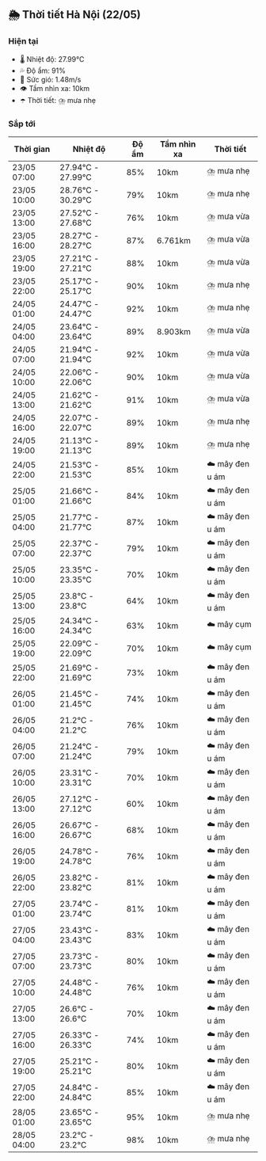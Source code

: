 ## 🌦️ Thời tiết Hà Nội (22/05)

### Hiện tại

- 🌡️ Nhiệt độ: 27.99℃
- 💦 Độ ẩm: 91%
- 💨 Sức gió: 1.48m/s
- 👁️ Tầm nhìn xa: 10km
- ☂️ Thời tiết: ⛈️ mưa nhẹ

### Sắp tới

| Thời gian | Nhiệt độ | Độ ẩm | Tầm nhìn xa | Thời tiết |
| --- | --- | --- | --- | --- |
| 23/05 07:00 | 27.94℃ - 27.99℃ | 85% | 10km | ⛈️ mưa nhẹ |
| 23/05 10:00 | 28.76℃ - 30.29℃ | 79% | 10km | ⛈️ mưa nhẹ |
| 23/05 13:00 | 27.52℃ - 27.68℃ | 76% | 10km | ⛈️ mưa vừa |
| 23/05 16:00 | 28.27℃ - 28.27℃ | 87% | 6.761km | ⛈️ mưa vừa |
| 23/05 19:00 | 27.21℃ - 27.21℃ | 88% | 10km | ⛈️ mưa vừa |
| 23/05 22:00 | 25.17℃ - 25.17℃ | 90% | 10km | ⛈️ mưa nhẹ |
| 24/05 01:00 | 24.47℃ - 24.47℃ | 92% | 10km | ⛈️ mưa nhẹ |
| 24/05 04:00 | 23.64℃ - 23.64℃ | 89% | 8.903km | ⛈️ mưa vừa |
| 24/05 07:00 | 21.94℃ - 21.94℃ | 92% | 10km | ⛈️ mưa vừa |
| 24/05 10:00 | 22.06℃ - 22.06℃ | 90% | 10km | ⛈️ mưa vừa |
| 24/05 13:00 | 21.62℃ - 21.62℃ | 91% | 10km | ⛈️ mưa vừa |
| 24/05 16:00 | 22.07℃ - 22.07℃ | 89% | 10km | ⛈️ mưa nhẹ |
| 24/05 19:00 | 21.13℃ - 21.13℃ | 89% | 10km | ⛈️ mưa nhẹ |
| 24/05 22:00 | 21.53℃ - 21.53℃ | 85% | 10km | ☁️ mây đen u ám |
| 25/05 01:00 | 21.66℃ - 21.66℃ | 84% | 10km | ☁️ mây đen u ám |
| 25/05 04:00 | 21.77℃ - 21.77℃ | 87% | 10km | ☁️ mây đen u ám |
| 25/05 07:00 | 22.37℃ - 22.37℃ | 79% | 10km | ☁️ mây đen u ám |
| 25/05 10:00 | 23.35℃ - 23.35℃ | 70% | 10km | ☁️ mây đen u ám |
| 25/05 13:00 | 23.8℃ - 23.8℃ | 64% | 10km | ☁️ mây đen u ám |
| 25/05 16:00 | 24.34℃ - 24.34℃ | 63% | 10km | ☁️ mây cụm |
| 25/05 19:00 | 22.09℃ - 22.09℃ | 70% | 10km | ☁️ mây cụm |
| 25/05 22:00 | 21.69℃ - 21.69℃ | 73% | 10km | ☁️ mây đen u ám |
| 26/05 01:00 | 21.45℃ - 21.45℃ | 74% | 10km | ☁️ mây đen u ám |
| 26/05 04:00 | 21.2℃ - 21.2℃ | 76% | 10km | ☁️ mây đen u ám |
| 26/05 07:00 | 21.24℃ - 21.24℃ | 79% | 10km | ☁️ mây đen u ám |
| 26/05 10:00 | 23.31℃ - 23.31℃ | 70% | 10km | ☁️ mây đen u ám |
| 26/05 13:00 | 27.12℃ - 27.12℃ | 60% | 10km | ☁️ mây đen u ám |
| 26/05 16:00 | 26.67℃ - 26.67℃ | 68% | 10km | ☁️ mây đen u ám |
| 26/05 19:00 | 24.78℃ - 24.78℃ | 76% | 10km | ☁️ mây đen u ám |
| 26/05 22:00 | 23.82℃ - 23.82℃ | 81% | 10km | ☁️ mây đen u ám |
| 27/05 01:00 | 23.74℃ - 23.74℃ | 81% | 10km | ☁️ mây đen u ám |
| 27/05 04:00 | 23.43℃ - 23.43℃ | 83% | 10km | ☁️ mây đen u ám |
| 27/05 07:00 | 23.73℃ - 23.73℃ | 80% | 10km | ☁️ mây đen u ám |
| 27/05 10:00 | 24.48℃ - 24.48℃ | 76% | 10km | ☁️ mây đen u ám |
| 27/05 13:00 | 26.6℃ - 26.6℃ | 70% | 10km | ☁️ mây đen u ám |
| 27/05 16:00 | 26.33℃ - 26.33℃ | 74% | 10km | ☁️ mây đen u ám |
| 27/05 19:00 | 25.21℃ - 25.21℃ | 80% | 10km | ☁️ mây đen u ám |
| 27/05 22:00 | 24.84℃ - 24.84℃ | 85% | 10km | ☁️ mây đen u ám |
| 28/05 01:00 | 23.65℃ - 23.65℃ | 95% | 10km | ⛈️ mưa nhẹ |
| 28/05 04:00 | 23.2℃ - 23.2℃ | 98% | 10km | ⛈️ mưa nhẹ |
